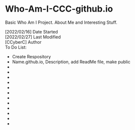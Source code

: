 # Who-Am-I-CCC-github.io
Basic Who Am I Project. About Me and Interesting Stuff.
<div>
[2022/02/16] Date Started
<div>
[2022/02/27] Last Modified
<div>
[CCyberC] Author
<br>
To Do List:
  <ul>
    <li> Create Respository
    <li> Name.github.io, Description, add ReadMe file, make public
    <li> 
    <li>
    <li>
    <li>
    <li>
    <li>
    <li>
    <li>
    <li>
    <li>
    <li>
    <li>
  </ul>
